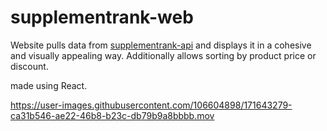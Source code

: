 # supplementrank-web

Website pulls data from [supplementrank-api](https://github.com/adrijanh9/supplementrank-api) and displays it in a cohesive and visually appealing way. Additionally allows sorting by product price or discount.

made using React.






https://user-images.githubusercontent.com/106604898/171643279-ca31b546-ae22-46b8-b23c-db79b9a8bbbb.mov

